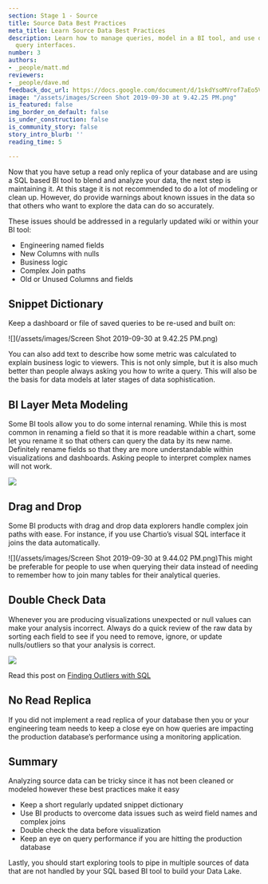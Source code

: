 ```yaml
---
section: Stage 1 - Source
title: Source Data Best Practices
meta_title: Learn Source Data Best Practices
description: Learn how to manage queries, model in a BI tool, and use drag and drop
  query interfaces.
number: 3
authors:
- _people/matt.md
reviewers:
- _people/dave.md
feedback_doc_url: https://docs.google.com/document/d/1skdYsoMVrof7aEo5VsqhpFtC7SwnJC9foTA-2peSx4o/edit?usp=sharing
image: "/assets/images/Screen Shot 2019-09-30 at 9.42.25 PM.png"
is_featured: false
img_border_on_default: false
is_under_construction: false
is_community_story: false
story_intro_blurb: ''
reading_time: 5

---
```

Now that you have setup a read only replica of your database and are using a SQL based BI tool to blend and analyze your data, the next step is maintaining it. At this stage it is not recommended to do a lot of modeling or clean up. However, do provide warnings about known issues in the data so that others who want to explore the data can do so accurately.

These issues should be addressed in a regularly updated wiki or within your BI tool:

* Engineering named fields
* New Columns with nulls
* Business logic
* Complex Join paths
* Old or Unused Columns and fields

## Snippet Dictionary

Keep a dashboard or file of saved queries to be re-used and built on:

![](/assets/images/Screen Shot 2019-09-30 at 9.42.25 PM.png)

You can also add text to describe how some metric was calculated to explain business logic to viewers. This is not only simple, but it is also much better than people always asking you how to write a query. This will also be the basis for data models at later stages of data sophistication.

## BI Layer Meta Modeling

Some BI tools allow you to do some internal renaming. While this is most common in renaming a field so that it is more readable within a chart, some let you rename it so that others can query the data by its new name. Definitely rename fields so that they are more understandable within visualizations and dashboards. Asking people to interpret complex names will not work.

![](https://lh3.googleusercontent.com/zG4ozj43oza7HHf9wKwKVkDmuB7f0XgrCQ6-lPmkgrlyvzF5VeSwfAed6V-lFKRKMSXfGZe32WMTuDwU3gjjJqSwFCFmRsBDVMwgr45Fbmvw5gufFQ09QJBUTTaXslYIGEQyi1aa)

## Drag and Drop

Some BI products with drag and drop data explorers handle complex join paths with ease. For instance, if you use Chartio’s visual SQL interface it joins the data automatically.

![](/assets/images/Screen Shot 2019-09-30 at 9.44.02 PM.png)This might be preferable for people to use when querying their data instead of needing to remember how to join many tables for their analytical queries.

## Double Check Data

Whenever you are producing visualizations unexpected or null values can make your analysis incorrect. Always do a quick review of the raw data by sorting each field to see if you need to remove, ignore, or update nulls/outliers so that your analysis is correct.

![](https://lh5.googleusercontent.com/BmGwGhaJuho0fTOdjBVHiT9Mo0VZG7OCj6nQnXrhHhw51hDHng3drTzh0bCH-xxWM_e2MvVf0DmryH0N70u6SCiywucT-6RUKhRhIIUoOkiAcBzmNaMUZ2iem6CdM9Z5-7Afz8PH)

Read this post on [Finding Outliers with SQL](https://dataschool.com/how-to-teach-people-sql/how-to-find-outliers-with-sql/)

## No Read Replica

If you did not implement a read replica of your database then you or your engineering team needs to keep a close eye on how queries are impacting the production database’s performance using a monitoring application.

## Summary

Analyzing source data can be tricky since it has not been cleaned or modeled however these best practices make it easy

* Keep a short regularly updated snippet dictionary
* Use BI products to overcome data issues such as weird field names and complex joins
* Double check the data before visualization
* Keep an eye on query performance if you are hitting the production database

Lastly, you should start exploring tools to pipe in multiple sources of data that are not handled by your SQL based BI tool to build your Data Lake.